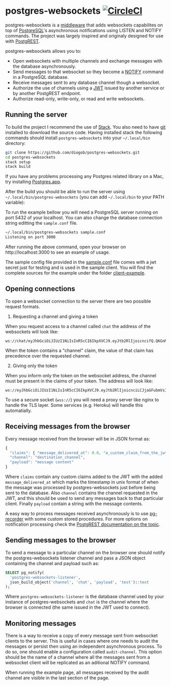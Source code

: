 # postgres-websockets [![CircleCI](https://circleci.com/gh/diogob/postgres-websockets.svg?style=svg)](https://circleci.com/gh/diogob/postgres-websockets)

postgres-websockets is a [middleware](https://hackage.haskell.org/package/wai) that adds websockets capabilites on top of [PostgreSQL](https://www.postgresql.org)'s asynchronous notifications using LISTEN and NOTIFY commands.
The project was largely inspired and originaly designed for use with [PostgREST](https://github.com/begriffs/postgrest).

postgres-websockets allows you to:
 * Open websockets with multiple channels and exchange messages with the database asynchronously.
 * Send messages to that websocket so they become a [NOTIFY](https://www.postgresql.org/docs/current/static/sql-notify.html) command in a PostgreSQL database.
 * Receive messages sent to any database channel though a websocket.
 * Authorize the use of channels using a [JWT](https://jwt.io) issued by another service or by another PostgREST endpoint.
 * Authorize read-only, write-only, or read and write websockets.

## Running the server

To build the project I recommend the use of [Stack](http://docs.haskellstack.org/en/stable/README/).
You also need to have [git](https://git-scm.com) installed to download the source code.
Having installed stack the following commands should install `postgres-websockets` into your `~/.local/bin` directory:

```bash
git clone https://github.com/diogob/postgres-websockets.git
cd postgres-websockets
stack setup
stack build
```

If you have any problems processing any Postgres related library on a Mac, try installing [Postgres.app](http://postgresapp.com/).

After the build you should be able to run the server using `~/.local/bin/postgres-websockets` (you can add `~/.local/bin` to your PATH variable):

To run the example bellow you will need a PostgreSQL server running on port 5432 of your localhost. You can also change the database connection string editting the `sample.conf` file.
```bash
~/.local/bin/postgres-websockets sample.conf
Listening on port 3000
```

After running the above command, open your browser on http://localhost:3000 to see an example of usage.

The sample config file provided in the [sample.conf](https://github.com/diogob/postgres-websockets/tree/master/sample.conf) file comes with a jwt secret just for testing and is used in the sample client.
You will find the complete sources for the example under the folder [client-example](https://github.com/diogob/postgres-websockets/tree/master/client-example).

## Opening connections

To open a websocket connection to the server there are two possible request formats.

1. Requesting a channel and giving a token

When you request access to a channel called `chat` the address of the websockets will look like:
```
ws://chat/eyJhbGciOiJIUzI1NiIsInR5cCI6IkpXVCJ9.eyJtb2RlIjoicncifQ.QKGnMJe41OFZcjz_qQSplmWAmVd_hmVjijKUNoJYpis
```
When the token contains a "channel" claim, the value of that claim has precedence over the requested channel.


2. Giving only the token

When you inform only the token on the websocket address, the channel must be present in the claims of your token. The address will look like:
```
ws://eyJhbGciOiJIUzI1NiIsInR5cCI6IkpXVCJ9.eyJtb2RlIjoicnciLCJjaGFubmVsIjoiY2hhdCJ9.fEm6P7GHeJWZG8OtZhv3H0JdqPljE5dainvsoupM9pA
```

To use a secure socket (`wss://`) you will need a proxy server like nginx to handle the TLS layer. Some services (e.g. Heroku) will handle this automatially.

## Receiving messages from the browser

Every message received from the browser will be in JSON format as:
```javascript
{
  "claims": { "message_delivered_at": 0.0, "a_custom_claim_from_the_jwt": "your_custom_value" },
  "channel": "destination_channel",
  "payload": "message content"
}
```

Where `claims` contain any custom claims added to the JWT with the added `message_delivered_at` which marks the timestamp in unix format of when the message was processed by postgres-websockets just before being sent to the database.
Also `channel` contains the channel requested in the JWT, and this should be used to send any messages back to that particular client.
Finally `payload` contain a string with the message contents.

A easy way to process messages received asynchronously is to use [pg-recorder](https://github.com/diogob/pg-recorder) with some custom stored procedures.
For more options on notification processing check the [PostgREST documentation on the topic](https://postgrest.com/en/v4.3/intro.html#external-notification).

## Sending messages to the browser

To send a message to a particular channel on the browser one should notify the postgres-websockets listener channel and pass a JSON object containing the channel and payload such as:
```sql
SELECT pg_notify(
  'postgres-websockets-listener',
  json_build_object('channel', 'chat', 'payload', 'test')::text
);
```

Where `postgres-websockets-listener` is the database channel used by your instance of postgres-websockets and `chat` is the channel where the browser is connected (the same issued in the JWT used to connect).

## Monitoring messages

There is a way to receive a copy of every message sent from websocket clients to the server. This is useful in cases where one needs to audit the messages or persist then using an independent asynchronous process. To do so, one should enable a configuration called `audit-channel`. This option should be the name of a channel where all the messages sent from a websocket client will be replicated as an aditional NOTIFY command.

When running the example page, all messages received by the audit channel are visible in the last section of the page.
